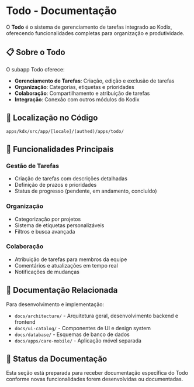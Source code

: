 # Todo - Documentação

O **Todo** é o sistema de gerenciamento de tarefas integrado ao Kodix, oferecendo funcionalidades completas para organização e produtividade.

## 📋 Sobre o Todo

O subapp Todo oferece:

- **Gerenciamento de Tarefas**: Criação, edição e exclusão de tarefas
- **Organização**: Categorias, etiquetas e prioridades
- **Colaboração**: Compartilhamento e atribuição de tarefas
- **Integração**: Conexão com outros módulos do Kodix

## 🚀 Localização no Código

```
apps/kdx/src/app/[locale]/(authed)/apps/todo/
```

## 📝 Funcionalidades Principais

### Gestão de Tarefas

- Criação de tarefas com descrições detalhadas
- Definição de prazos e prioridades
- Status de progresso (pendente, em andamento, concluído)

### Organização

- Categorização por projetos
- Sistema de etiquetas personalizáveis
- Filtros e busca avançada

### Colaboração

- Atribuição de tarefas para membros da equipe
- Comentários e atualizações em tempo real
- Notificações de mudanças

## 🔗 Documentação Relacionada

Para desenvolvimento e implementação:

- `docs/architecture/` - Arquitetura geral, desenvolvimento backend e frontend
- `docs/ui-catalog/` - Componentes de UI e design system
- `docs/database/` - Esquemas de banco de dados
- `docs/apps/care-mobile/` - Aplicação móvel separada

## 📖 Status da Documentação

Esta seção está preparada para receber documentação específica do Todo conforme novas funcionalidades forem desenvolvidas ou documentadas.
